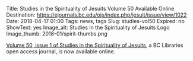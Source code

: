 Title: Studies in the Spirituality of Jesuits Volume 50 Available Online
Destination: https://ejournals.bc.edu/ojs/index.php/jesuit/issue/view/1022
Date: 2018-04-17 01:00 
Tags: news, tags 
Slug: studies-vol50
Expired: no
ShowText: yes
Image_alt: Studies in the Spirituality of Jesuits Logo
Image_thumb: 2018-01/spirit-thumbs.png

<a href="https://ejournals.bc.edu/ojs/index.php/jesuit/issue/view/1015">Volume 50, issue 1 of Studies in the Spirituality of Jesuits</a>, a BC Libraries open access journal, is now available online.​